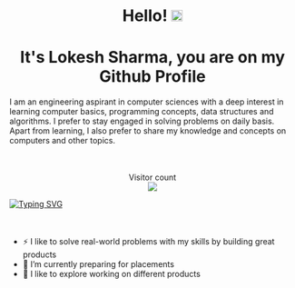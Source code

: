 <h1 align="center">Hello! <img src="https://media.giphy.com/media/hvRJCLFzcasrR4ia7z/giphy.gif" width="20" height="20" > </h1>
<h1 align="center">It's Lokesh Sharma, you are on my Github Profile</h1>
I am an engineering aspirant in computer sciences with a deep interest in learning computer basics, programming concepts, data structures and algorithms. I prefer to stay engaged in solving problems on daily basis. Apart from learning, I also prefer to share my knowledge and concepts on computers and other topics.
<br/><br/><br/>
<p align="center">
    Visitor count<br>
  <img src="https://profile-counter.glitch.me/lokesh0903sh/count.svg" />
</p>

<a href="https://git.io/typing-svg"><img src="https://readme-typing-svg.demolab.com?font=Fira+Code&pause=1000&color=38C2FF&background=366EFF00&center=true&vCenter=true&width=435&lines=Hi%2C+i+am+Lokesh+Sharma;I+am+passionate+Software+Developer;I+like+to+solve+real-world+problems+" alt="Typing SVG" /></a>
<br/><br/><br/>
<ul>
  <li>⚡ I like to solve real-world problems with my skills by building great products</li>
  <li>🔭 I’m currently preparing for placements</li>
  <li>🌱 I like to explore working on different products</li>
</ul>

